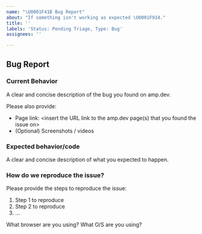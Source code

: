 ```yaml
---
name: "\U0001F41B Bug Report"
about: "If something isn't working as expected \U0001F914."
title: ''
labels: 'Status: Pending Triage, Type: Bug'
assignees: ''

---
```


## Bug Report

### Current Behavior
A clear and concise description of the bug you found on amp.dev.

Please also provide:
- Page link: <insert the URL link to the amp.dev page(s) that you found the issue on>
- (Optional) Screenshots / videos

### Expected behavior/code
A clear and concise description of what you expected to happen.

### How do we reproduce the issue?

Please provide the steps to reproduce the issue:

1. Step 1 to reproduce
2. Step 2 to reproduce
3. …

What browser are you using?
What O/S are you using?
